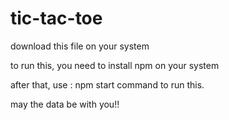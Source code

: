# tic-tac-toe

download this file on your system

to run this, you need to install npm on your system

after that, use : npm start command to run this.

may the data be with you!!
